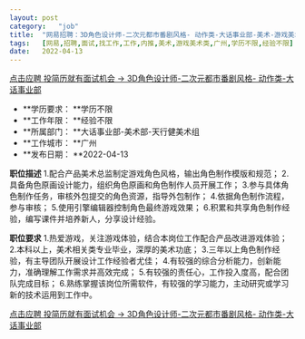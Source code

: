 ```yaml
---
layout:	post
category:	"job"
title:	"网易招聘：3D角色设计师-二次元都市番剧风格- 动作类-大话事业部-美术-游戏美术类-广州学历不限经验不限"
tags:	[网易,招聘,面试,找工作,工作,内推,美术,游戏美术类,广州,学历不限,经验不限]
date:	2022-04-13
---
```


[点击应聘 投简历就有面试机会 -> 3D角色设计师-二次元都市番剧风格- 动作类-大话事业部](http://mobile.bole.netease.com/bole/boleDetail?id=24442&employeeId=346f03c3cda5f04c&key=all)



- **学历要求： **学历不限
- **工作年限： **经验不限
- **所属部门： **大话事业部-美术部-天行健美术组
- **工作城市： **广州
- **发布日期： **2022-04-13



**职位描述**
1.配合产品美术总监制定游戏角色风格，输出角色制作模版和规范；
2.具备角色原画设计能力，组织角色原画和角色制作人员开展工作；
3.参与具体角色制作任务，审核外包提交的角色资源，指导外包制作；
4.依据角色制作流程，参与审核；
5.使用引擎编辑器控制角色最终游戏效果；
6.积累和共享角色制作经验，编写课件并培养新人，分享设计经验。



**职位要求**
1.热爱游戏，关注游戏体验，结合本岗位工作配合产品改进游戏体验；
2.本科以上，美术相关类专业毕业，深厚的美术功底；
3.三年以上角色制作经验，有主导团队开展设计工作经验者尤佳；
4.有较强的综合分析能力，创新能力，准确理解工作需求并高效完成；
5.有较强的责任心，工作投入度高，配合团队完成目标；
6.熟练掌握该岗位所需软件，有较强的学习能力，主动研究或学习新的技术运用到工作中。



[点击应聘 投简历就有面试机会 -> 3D角色设计师-二次元都市番剧风格- 动作类-大话事业部](http://mobile.bole.netease.com/bole/boleDetail?id=24442&employeeId=346f03c3cda5f04c&key=all)